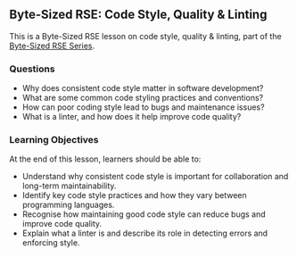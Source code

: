 ## Byte-Sized RSE: Code Style, Quality & Linting

This is a Byte-Sized RSE lesson on code style, quality & linting, part of the [Byte-Sized RSE Series](https://github.com/carpentries-incubator/byte-sized-rse-overview/tree/main).

### Questions

- Why does consistent code style matter in software development?
- What are some common code styling practices and conventions?
- How can poor coding style lead to bugs and maintenance issues?
- What is a linter, and how does it help improve code quality?


### Learning Objectives

At the end of this lesson, learners should be able to:

- Understand why consistent code style is important for collaboration and long-term maintainability.
- Identify key code style practices and how they vary between programming languages.
- Recognise how maintaining good code style can reduce bugs and improve code quality.
- Explain what a linter is and describe its role in detecting errors and enforcing style.
